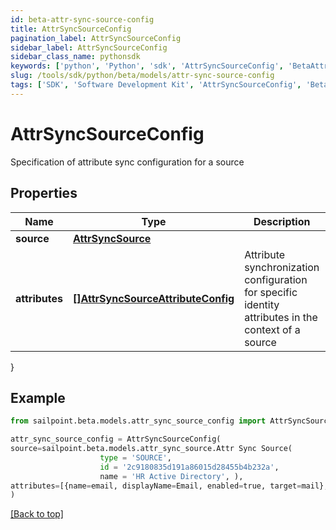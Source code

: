 ```yaml
---
id: beta-attr-sync-source-config
title: AttrSyncSourceConfig
pagination_label: AttrSyncSourceConfig
sidebar_label: AttrSyncSourceConfig
sidebar_class_name: pythonsdk
keywords: ['python', 'Python', 'sdk', 'AttrSyncSourceConfig', 'BetaAttrSyncSourceConfig'] 
slug: /tools/sdk/python/beta/models/attr-sync-source-config
tags: ['SDK', 'Software Development Kit', 'AttrSyncSourceConfig', 'BetaAttrSyncSourceConfig']
---
```


# AttrSyncSourceConfig

Specification of attribute sync configuration for a source

## Properties

Name | Type | Description | Notes
------------ | ------------- | ------------- | -------------
**source** | [**AttrSyncSource**](attr-sync-source) |  | [required]
**attributes** | [**[]AttrSyncSourceAttributeConfig**](attr-sync-source-attribute-config) | Attribute synchronization configuration for specific identity attributes in the context of a source | [required]
}

## Example

```python
from sailpoint.beta.models.attr_sync_source_config import AttrSyncSourceConfig

attr_sync_source_config = AttrSyncSourceConfig(
source=sailpoint.beta.models.attr_sync_source.Attr Sync Source(
                    type = 'SOURCE', 
                    id = '2c9180835d191a86015d28455b4b232a', 
                    name = 'HR Active Directory', ),
attributes=[{name=email, displayName=Email, enabled=true, target=mail}, {name=firstname, displayName=First Name, enabled=false, target=givenName}]
)

```
[[Back to top]](#) 

